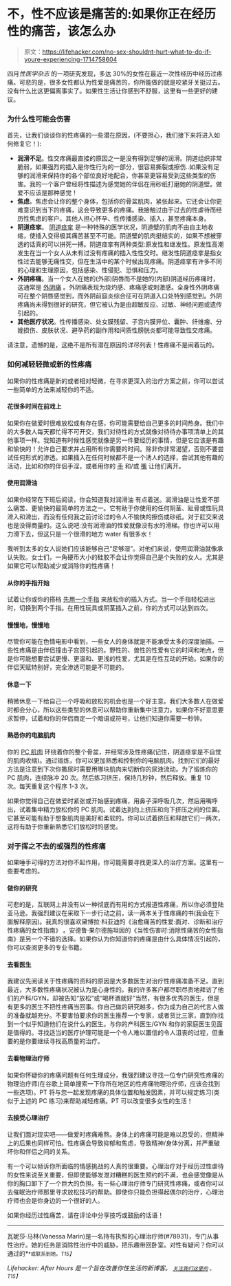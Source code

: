 # 不，性不应该是痛苦的:如果你正在经历性的痛苦，该怎么办

> 原文：<https://lifehacker.com/no-sex-shouldnt-hurt-what-to-do-if-youre-experiencing-1714758604>

四月*性医学杂志* 的一项研究发现，多达 30%的女性在最近一次性经历中经历过疼痛。可悲的是，很多女性都认为性爱是痛苦的，你所能做的就是咬紧牙关挺过去。没有什么比这更偏离事实了。如果性生活让你感到不舒服，这里有一些更好的建议。



### 为什么性可能会伤害

首先，让我们谈谈你的性疼痛的一些潜在原因，(不要担心，我们接下来将进入如何修复它！):

*   **润滑不足**。性交疼痛最直接的原因之一是没有得到足够的润滑。阴道组织非常脆弱，如果强烈的插入是你性行为的一部分，很容易撕裂或擦伤..如果没有足够的润滑来保持你的各个部位良好地配合，你甚至更容易受到这些类型的伤害。我的一个客户曾经将性描述为感觉她的伴侣在用砂纸打磨她的阴道壁。做爱不应该是那种感觉！
*   **焦虑**。焦虑会让你的整个身体，包括你的骨盆肌肉，紧张起来。它还会让你更难意识到当下的疼痛，这会导致更多的疼痛。我接触过由于过去的性虐待而经历性焦虑的客户。其他人担心怀孕、性传播感染、插入，甚至疼痛本身。
*   **阴道痉挛**。 [阴道痉挛](https://en.wikipedia.org/wiki/Vaginismus) 是一种特殊的医学状况，阴道壁的肌肉不由自主地收缩，使插入变得极其痛苦甚至不可能。阴道壁的肌肉挺结实的，如果不想被穿透的话真的可以拼死一搏。阴道痉挛有两种类型:原发性和继发性。原发性高潮发生在当一个女人从未有过没有疼痛的插入性性交时。继发性阴道痉挛是指女性过去能够无痛性交，但在生活中的某个时候出现疼痛。阴道痉挛有许多不同的心理和生理原因，包括感染、性侵犯、恐惧和压力。
*   **外阴疼痛**。当一个女人在她的(外部)阴唇而不是她的(内部)阴道经历疼痛时，这通常是 [外阴痛](https://en.wikipedia.org/wiki/Vulvodynia) 。外阴痛表现为烧灼感、疼痛感或刺激感。全身性外阴疼痛可在整个阴唇感觉到，而外阴前庭炎综合征可在阴道入口处特别感觉到。外阴疼痛尚未得到很好的研究，但它被认为是由超敏反应、过敏、神经问题或遗传引起的。
*   **其他医疗状况**。性传播感染、处女膜残留、子宫内膜异位、囊肿、纤维瘤、分娩损伤、皮肤状况、避孕药的副作用和间质性膀胱炎都可能导致性交疼痛。

请注意，遗憾的是，这绝不是所有潜在原因的详尽列表！性疼痛不是闹着玩的。

### 如何减轻轻微或新的性疼痛

如果你的性疼痛是新的或者相对轻微，在寻求更深入的治疗方案之前，你可以尝试一些简单的方法来减轻你的不适。

#### 花很多时间在前戏上

如果你在做爱时很难放松或有存在感，你可能需要给自己更多的时间热身。我们中的大多数人每天都忙得不可开交，我们对待性的方式就像对待待办事项清单上的其他事项一样。我知道有时候性感觉就像是另一件要经历的事情，但是它应该是有趣和愉快的！允许自己要求并占用所有你需要的时间。除非你非常渴望，否则不要尝试任何形式的渗透。如果插入在任何时候都不是一个诱人的选择，尝试其他有趣的活动，比如和你的伴侣手淫，或者用你的 [手](http://afterhours.lifehacker.com/do-this-tonight-finger-her-and-only-finger-her-1698270354) 和/或 [嘴](http://afterhours.lifehacker.com/how-to-become-a-cunnilingus-master-1710108979) 让他们离开。

#### 使用润滑油

如果你经常在下班后阅读，你会知道我对润滑油 有点着迷。润滑油是让性爱不那么痛苦、更愉快的最简单的方法之一。它有助于你使用的任何阴茎、趾骨或性玩具滑入和滑出，而没有任何我之前讨论过的令人不愉快的擦伤或砂纸。对于肛交来说也是没得商量的。这么说吧:没有润滑油的性爱就像没有水的滑梯。你也许可以用力滑下去，但这只是一个很滑的地方 water 有很多水！

我听到太多的女人说她们应该能够自己“足够湿”。对他们来说，使用润滑油就像承认失败。女士们，一角硬币大小的硅胶不会让你觉得自己是个失败的女人。尤其是如果它可以帮助减少或消除你的性疼痛！

#### 从你的手指开始

试着让你或你的搭档 [先用一个手指](http://afterhours.lifehacker.com/do-this-tonight-finger-her-and-only-finger-her-1698270354) 来放松你的插入方式。当一个手指轻松进出时，切换到两个手指。在用性玩具或阴茎插入之前，你的方式可以达到四次。

#### 慢慢地，慢慢地

尽管你可能在色情电影中看到，一些女人的身体就是不能承受太多的深度抽插。一些性疼痛是由伴侣撞击子宫颈引起的。野性的、兽性的性爱有它的时间和地点，但是你可能想要尝试更慢、更温和、更浅的性爱，尤其是在性互动的开始。如果你的伴侣天赋特别好，完全渗透可能是不可能的。

#### 休息一下

稍微休息一下给自己一个呼吸和放松的机会也是一个好主意。我们大多数人在做爱时都会分心，所以这些类型的休息可以帮助你重新集中注意力。如果你不好意思要求暂停，试着和你的伴侣商定一个暗语或符号，让他们知道你需要一秒钟。

#### 熟悉你的电脑肌肉

你的 [PC 肌肉](https://en.wikipedia.org/wiki/Pubococcygeus_muscle) 环绕着你的整个骨盆，并经常涉及性疼痛(记住，阴道痉挛是不自觉的肌肉收缩)。通过锻炼，你可以更加熟悉和控制你的电脑肌肉。找到它们的最好方法是注意到下次你撒尿时需要用哪块肌肉来切断你的尿液流动。为了锻炼你的 PC 肌肉，连续脉冲 20 次。然后练习挤压，保持几秒钟，然后释放。重复 10 次。每天重复这个程序 1-3 次。

如果你觉得自己在做爱时紧张或开始感到疼痛，用鼻子深呼吸几次，然后用嘴呼出，试着集中精力放松你的 PC 肌肉。试着达到向上挤压和向下挤压之间的位置。它甚至可能有助于想象肌肉是美好和柔软的。你可以试着挤压和释放它们一两次，这将有助于你重新熟悉它们放松时的感觉。

### 对于挥之不去的或强烈的性疼痛

如果唾手可得的方法对你不起作用，你可能需要寻找更深入的治疗方案。这里有一些要考虑的。

#### 做你的研究

可悲的是，互联网上并没有以一种彻底而有用的方式报道性疼痛，所以你必须登陆亚马逊。我强烈建议在采取下一步行动之前，读一两本关于性疼痛的书(我会在下面解释原因)。我真的很喜欢黛博拉·科亚迪的《治愈痛苦的性爱:面对、诊断和治疗性疼痛的女性指南》 。安德鲁·果尔德施坦因的《当性伤害时:消除性痛苦的女性指南》是另一个不错的选择。如果你认为你知道你的疼痛是由什么具体情况引起的，你可以查阅更多的专业书籍。

#### 去看医生

我建议先阅读关于性疼痛的资料的原因是大多数医生对治疗性疼痛准备不足。直到最近，大多数性疼痛状况被认为是心身性的。我的许多客户都尽职尽责地拜访了他们的产科/GYN，却被告知“放松”或“喝杯酒就好”当然，有很多优秀的医生，但是有更多的医生不把性疼痛当回事。你自己做的研究越多，你为成为自己的代言人做的准备就越充分。不要害怕要求你的医生推荐一个专家，或者货比三家，直到你找到一个似乎知道他们在说什么的医生。与你的产科医生/GYN 和你的家庭医生见面是值得的。寻找适当的医疗护理可能是一个令人难以置信的令人沮丧的过程，但重要的是你要继续寻找高质量的治疗。

#### 去看物理治疗师

如果你怀疑你的疼痛问题有任何生理成分，我强烈建议寻找一位专门研究性疼痛的物理治疗师(在谷歌上简单搜索一下你所在地区的性疼痛物理治疗师，应该会找到一些选项)。PT 将与您一起发现疼痛的具体位置和触发因素，并可以规定练习(类似于上述的 PC 练习)来帮助减轻疼痛。PT 可以改变很多女性的生活！

#### 去接受心理治疗

让我们面对现实吧——做爱时疼痛难熬。身体上的疼痛可能是难以忍受的，但精神上的后果也同样可怕。性疼痛会导致抑郁和焦虑，导致精神/身体分离，并严重破坏你和伴侣之间的关系。

有一个可以倾诉你所面临的情感挑战的人真的很重要。心理治疗对于经历过性虐待的女性来说至关重要，但即使能够发泄对糟糕的医生预约的不满，也会感觉像是从你的胸口卸下了一个巨大的负担。有一些心理治疗师专门研究性疼痛，或者你可以去催眠治疗师那里寻求放松技巧的帮助。即使你只能负担得起偶尔的治疗，心理治疗师也会是你身边的一个很好的人。

如果你经历过性痛苦，请在评论中分享技巧或鼓励的话语！

* * *

瓦妮莎·马林(Vanessa Marin)是一名持有执照的心理治疗师(#78931)，专门从事性治疗。她的任务是消除性治疗中的威胁，把乐趣带回卧室。对性有疑问？你可以通过的[<small></small>](mailto:Vanessa.Marin@Lifehacker.com)*<small>*或联系到她。*T15】</small>*

*Lifehacker: After Hours 是一个旨在改善你性生活的新博客。 [<small>*关注我们这里的*</small>](https://twitter.com/LHAfterHours) <small>*。*T15】</small>*
